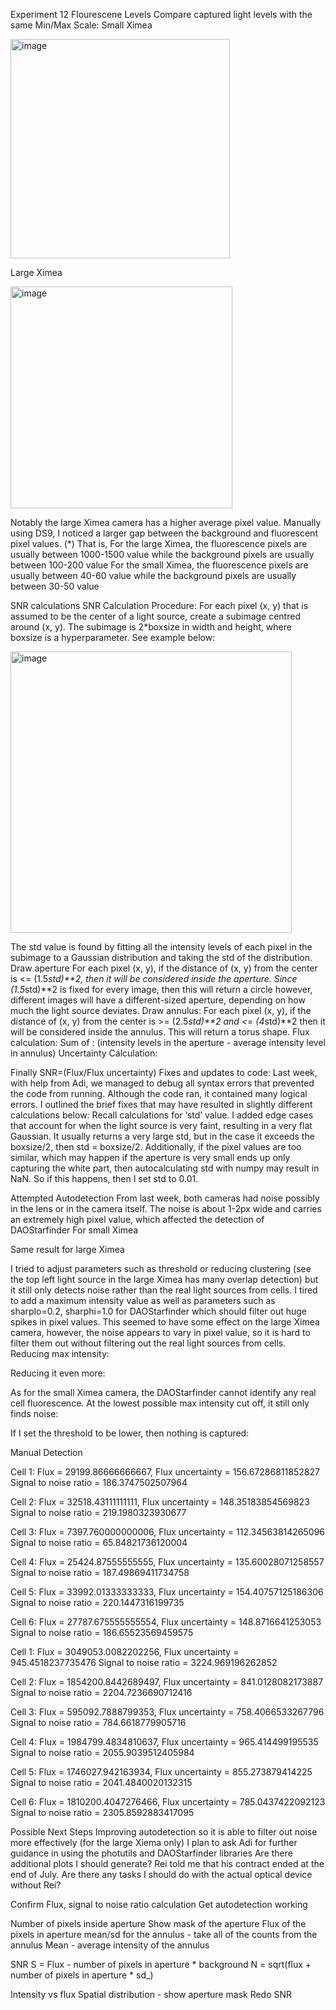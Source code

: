 
Experiment 12 Flourescene Levels 
Compare captured light levels with the same Min/Max Scale:
Small Ximea 

<img width="351" alt="image" src="https://github.com/user-attachments/assets/c6b52fec-d618-4495-aa50-8ae680097ddd">

Large Ximea

<img width="355" alt="image" src="https://github.com/user-attachments/assets/43585229-512a-4615-b1e3-e1a710c90427">


Notably the large Ximea camera has a higher average pixel value.
Manually using DS9, I noticed a larger gap between the background and fluorescent pixel values. (*) That is, 
For the large Ximea, the fluorescence pixels are usually between 1000-1500 value while the background pixels are usually between 100-200 value 
For the small Ximea, the fluorescence pixels are usually between 40-60 value while the background pixels are usually between 30-50 value

SNR calculations
SNR Calculation Procedure:
For each pixel (x, y) that is assumed to be the center of a light source, create a subimage centred around (x, y). The subimage is 2*boxsize in width and height, where boxsize is a hyperparameter. See example below:

<img width="450" alt="image" src="https://github.com/user-attachments/assets/31a643e1-11aa-47e6-a490-946be800918e">

The std value is found by fitting all the intensity levels of each pixel in the subimage to a Gaussian distribution and taking the std of the distribution. 
Draw aperture
For each pixel (x, y), if the distance of (x, y) from the center is <= (1.5*std)**2, then it will be considered inside the aperture. Since (1.5*std)**2 is fixed for every image, then this will return a circle however, different images will have a different-sized aperture, depending on how much the light source deviates.
Draw annulus:
For each pixel (x, y), if the distance of (x, y) from the center is >= (2.5*std)**2 and <= (4*std)**2 then it will be considered inside the annulus. This will return a torus shape.
Flux calculation:
Sum of : (intensity levels in the aperture - average intensity level in annulus)
Uncertainty Calculation:

Finally SNR=(Flux/Flux uncertainty)
Fixes and updates to code:
Last week, with help from Adi, we managed to debug all syntax errors that prevented the code from running. 
Although the code ran, it contained many logical errors. I outlined the brief fixes that may have resulted in slightly different calculations below:
Recall calculations for ‘std’ value. I added edge cases that account for when the light source is very faint, resulting in a very flat Gaussian. It usually returns a very large std, but in the case it exceeds the boxsize/2, then std = boxsize/2. 
Additionally, if the pixel values are too similar, which may happen if the aperture is very small ends up only capturing the white part, then autocalculating std with numpy may result in NaN. So if this happens, then I set std to 0.01.

Attempted Autodetection
From last week, both cameras had noise possibly in the lens or in the camera itself. The noise is about 1-2px wide and carries an extremely high pixel value, which affected the detection of DAOStarfinder
For small Ximea

Same result for large Ximea

I tried to adjust parameters such as threshold or reducing clustering (see the top left light source in the large Ximea has many overlap detection) but it still only detects noise rather than the real light sources from cells.
I tired to add a maximum intensity value as well as parameters such as sharplo=0.2, sharphi=1.0 for DAOStarfinder which should filter out huge spikes in pixel values. This seemed to have some effect on the large Ximea camera, however, the noise appears to vary in pixel value, so it is hard to filter them out without filtering out the real light sources from cells.
Reducing max intensity:

Reducing it even more:

As for the small Ximea camera, the DAOStarfinder cannot identify any real cell fluorescence. At the lowest possible max intensity cut off, it still only finds noise:

If I set the threshold to be lower, then nothing is captured:

Manual Detection


Cell 1:
Flux = 29199.86666666667, Flux uncertainty = 156.67286811852827
Signal to noise ratio = 186.3747502507964

Cell 2:
Flux = 32518.43111111111, Flux uncertainty = 148.35183854569823
Signal to noise ratio = 219.1980323930677

Cell 3:
Flux = 7397.760000000006, Flux uncertainty = 112.34563814265096
Signal to noise ratio = 65.84821736120004

Cell 4:
Flux = 25424.87555555555, Flux uncertainty = 135.60028071258557
Signal to noise ratio = 187.49869411734758

Cell 5:
Flux = 33992.01333333333, Flux uncertainty = 154.40757125186306
Signal to noise ratio = 220.1447316199735

Cell 6:
Flux = 27787.675555555554, Flux uncertainty = 148.8716641253053
Signal to noise ratio = 186.65523569459575



Cell 1:
Flux = 3049053.0082202256, Flux uncertainty = 945.4518237735476
Signal to noise ratio = 3224.969196262852

Cell 2:
Flux = 1854200.8442689497, Flux uncertainty = 841.0128082173887
Signal to noise ratio = 2204.7236690712416

Cell 3:
Flux = 595092.7888799353, Flux uncertainty = 758.4066533267796
Signal to noise ratio = 784.6618779905716

Cell 4:
Flux = 1984799.4834810637, Flux uncertainty = 965.414499195535
Signal to noise ratio = 2055.9039512405984

Cell 5:
Flux = 1746027.942163934, Flux uncertainty = 855.273879414225
Signal to noise ratio = 2041.4840020132315

Cell 6:
Flux = 1810200.4047276466, Flux uncertainty = 785.0437422092123
Signal to noise ratio = 2305.8592883417095


Possible Next Steps
Improving autodetection so it is able to filter out noise more effectively (for the large Xiema only)
I plan to ask Adi for further guidance in using the photutils and DAOStarfinder libraries
Are there additional plots I should generate?
Rei told me that his contract ended at the end of July. Are there any tasks I should do with the actual optical device without Rei?

Confirm Flux, signal to noise ratio calculation
Get autodetection working

Number of pixels inside aperture 
Show mask of the aperture 
Flux of the pixels in aperture
mean/sd for the annulus - take all of the counts from the annulus
Mean - average intensity of the annulus

SNR 
S = Flux - number of pixels in aperture * background
N = sqrt(flux + number of pixels in aperture * sd_)

Intensity vs flux
Spatial distribution - show aperture mask
Redo SNR
